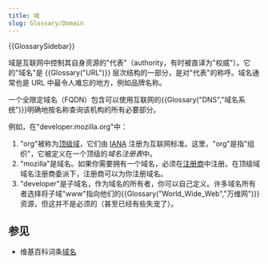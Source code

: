 ```yaml
---
title: 域
slug: Glossary/Domain
---
```


{{GlossarySidebar}}

域是互联网中控制其自身资源的"代表"（authority，有时被直译为"权威"）。它的"域名"是 {{Glossary("URL")}} 层次结构的一部分，是对"代表"的称呼。域名通常也是 URL 中最令人难忘的地方，例如品牌名称。

一个全限定域名（FQDN）包含可以使用互联网的{{Glossary("DNS","域名系统")}}明确地按名称查询该机构的所有必要部分。

例如，在"developer.mozilla.org"中：

1. "org"被称为[顶级域](https://zh.wikipedia.org/wiki/頂級域)，它们由 [IANA](https://zh.wikipedia.org/wiki/互联网号码分配局) 注册为互联网标准。这里，"org"是指"组织"，它被定义在一个顶级的*域名注册表*中。
2. "mozilla"是域名。如果你需要拥有一个域名，必须在[注册商](https://zh.wikipedia.org/wiki/域名注册商)中注册。在顶级域域名注册商委派下，注册商可以为你注册域名。
3. "developer"是子域名，作为域名的所有者，你可以自己定义。许多域名所有者选择将子域"www"指向他们的{{Glossary("World_Wide_Web","万维网")}}资源，但这并不是必须的（甚至已经有些失宠了）。

## 参见

- 维基百科词条[域名](https://zh.wikipedia.org/wiki/域名)
